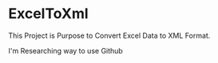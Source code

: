 # ExcelToXml
This Project is Purpose to Convert Excel Data to XML Format.

I'm Researching way to use Github
